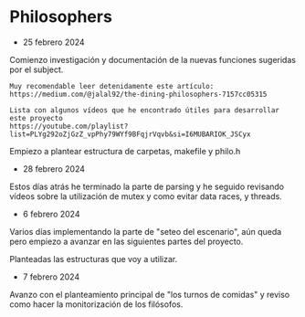 # Philosophers

- 25 febrero 2024

Comienzo investigación y documentación de la nuevas funciones sugeridas por el subject.

	Muy recomendable leer detenidamente este artículo:
	https://medium.com/@jalal92/the-dining-philosophers-7157cc05315

	Lista con algunos vídeos que he encontrado útiles para desarrollar este proyecto
	https://youtube.com/playlist?list=PLYg292oZjGzZ_vpPhy79WYf9BFqjrVqvb&si=I6MUBARIOK_JSCyx

Empiezo a plantear estructura de carpetas, makefile y philo.h

- 28 febrero 2024

Estos días atrás he terminado la parte de parsing y he seguido revisando vídeos sobre la utilización de mutex y como evitar data races, y threads.

- 6 febrero 2024

Varios días implementando la parte de "seteo del escenario", aún queda pero empiezo a avanzar en las siguientes partes del proyecto.

Planteadas las estructuras que voy a utilizar.

- 7 febrero 2024

Avanzo con el planteamiento principal de "los turnos de comidas" y reviso como hacer la monitorización de los filósofos. 



